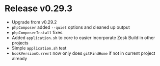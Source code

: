 # Release v0.29.3

- Upgrade from v0.29.2
- `phpComposer` added `--quiet` options and cleaned up output
- `phpComposerInstall` fixes
- Added `application.sh` to core to easier incorporate Zesk Build in other projects
- Simple `application.sh` test
- `hookVersionCurrent` now only does `gitFindHome` if not in current project already
